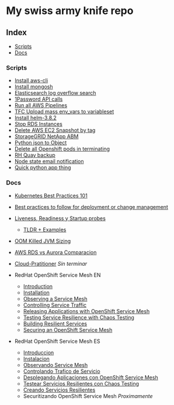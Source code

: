 # My swiss army knife repo

## Index
+ [Scripts](https://github.com/agustinlare/docs#scripts)
+ [Docs](https://github.com/agustinlare/docs#docs)

### Scripts

+ [Install aws-cli](https://gist.github.com/agustinlare/72d406baf40609d1e66fa9102d472c0e)
+ [Install mongosh](https://gist.github.com/agustinlare/6d49284d938f6da6b0d3df252dab0eee)
+ [Elasticsearch log overflow search](https://gist.github.com/agustinlare/4e25f436b8ad1a0ba1cb2183a5855b1f)
+ [1Password API calls](https://gist.github.com/agustinlare/bf9a96134cebc15fb5557fa025d10b12)
+ [Run all AWS Pipelines](https://gist.github.com/agustinlare/f9560870b3f6dcbc5e47332f08e2e3f5)
+ [TFC Upload mass env_vars to variableset](https://gist.github.com/agustinlare/b1143cc82327a61d7015a36d5b134f56)
+ [Install helm-3.8.2](https://gist.github.com/agustinlare/719479d8e1f63ae5ff25c8befa4fe77a)
+ [Stop RDS Instances](https://gist.github.com/agustinlare/565ec15bc0d09e34cf8d06d9ff5ff52c)
+ [Delete AWS EC2 Snapshot by tag](https://gist.github.com/agustinlare/4ce37efc88f7d1d76c6185ca27884388)
+ [StorageGRID NetApp ABM](https://gist.github.com/agustinlare/ee212d97f35990b9dcd03dde30697064)
+ [Python json to Object](https://gist.github.com/agustinlare/ceb13cc06b234c4a411785cdb561e098)
+ [Delete all Openshift pods in terminating](https://gist.github.com/agustinlare/7653f56d4b6a053fe80a1b5f3deaf971)
+ [RH Quay backup](https://gist.github.com/agustinlare/be77522e29aee247a585adbd71fb1064)
+ [Node state email notification](https://gist.github.com/agustinlare/d46a11d91a2a52278add84ac4dd463b8)
+ [Quick python app thing](https://gist.github.com/agustinlare/1f7c7e7195ec52b8a5aa19b1b598d86b)


### Docs  

+ [Kubernetes Best Practices 101](k8s-bestpractices.md)

+ [Best practices to follow for deployment or change management](cicd-best-practices.md)

+ [Liveness, Readiness y Startup probes](k8s-probes/probes.md)
    + [TLDR + Examples](k8s-probes/tldr.md)

+ [OOM Killed JVM Sizing](k8s-oomkill/k8s-ommkill.md)

+ [AWS RDS vs Aurora Comparacion](aws-analisis-rds-vs-aurora.md)

+ [Cloud-Pratitioner](cloud-pratitioner/README.md) *Sin terminar*

+ RedHat OpenShift Service Mesh EN
    + [Introduction](rhocp-servicemesh/chap1-en.md)
    + [Installation](rhocp-servicemesh/chap2-en.md)
    + [Observing a Service Mesh](rhocp-servicemesh/chap3-en.md)
    + [Controlling Service Traffic](rhocp-servicemesh/chap4-en.md)
    + [Releasing Applications with OpenShift Service Mesh](rhocp-servicemesh/chap5-en.md)
    + [Testing Service Resilience with Chaos Testing](rhocp-servicemesh/chap6-en.md)
    + [Building Resilient Services](rhocp-servicemesh/chap7-en.md)
    + [Securing an OpenShift Service Mesh](rhocp-servicemesh/chap8-en.md)


+ RedHat OpenShift Service Mesh ES
    + [Introduccion](rhocp-servicemesh/chap1-es.md)
    + [Instalacion](rhocp-servicemesh/chap2-es.md)
    + [Observando Service Mesh](rhocp-servicemesh/chap3-es.md)
    + [Controlando Trafico de Servicio](rhocp-servicemesh/chap4-es.md)
    + [Desplegando Aplicaciones con OpenShift Service Mesh](rhocp-servicemesh/chap5-es.md)
    + [Testear Servicios Resilientes con Chaos Testing](rhocp-servicemesh/chap6-es.md)
    + [Creando Servicios Resilientes](rhocp-servicemesh/chap7-es.md)
    + Securitizando OpenShift Service Mesh *Proximamente*
